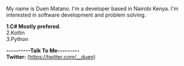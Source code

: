 My name is Duen Matano. I'm a developer based in Nairobi Kenya. I'm interested in software development and problem solving.


**1.C# Mostly prefered.**<br/>
2.Kotlin<br/>
3.Python<br/>

**----------Talk To Me---------**<br/>
**Twitter:** (https://twitter.com/__duen)<br/>
